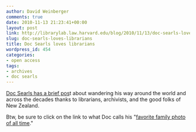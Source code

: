 ```yaml
---
author: David Weinberger
comments: true
date: 2010-11-13 21:23:41+00:00
layout: post
link: http://librarylab.law.harvard.edu/blog/2010/11/13/doc-searls-loves-librarians/
slug: doc-searls-loves-librarians
title: Doc Searls loves librarians
wordpress_id: 454
categories:
- open access
tags:
- archives
- doc searls
---
```


[Doc Searls has a brief pos](http://blogs.law.harvard.edu/doc/2010/11/13/the-world-live-library/)t about wandering his way around the world and across the decades thanks to librarians, archivists, and the good folks of New Zealand. 

Btw, be sure to click on the link to what Doc calls his "[favorite family photo of all time](http://blogs.law.harvard.edu/doc/2010/11/13/the-world-live-library/)."
